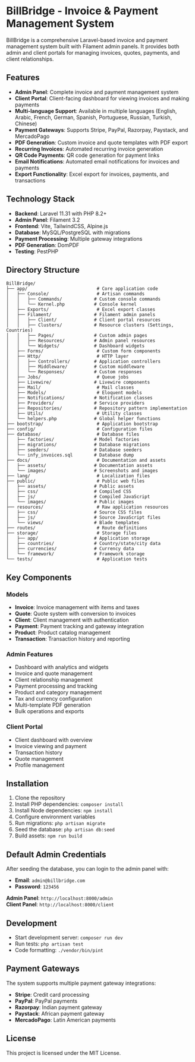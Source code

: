 # BillBridge - Invoice & Payment Management System

BillBridge is a comprehensive Laravel-based invoice and payment management system built with Filament admin panels. It provides both admin and client portals for managing invoices, quotes, payments, and client relationships.

## Features

- **Admin Panel**: Complete invoice and payment management system
- **Client Portal**: Client-facing dashboard for viewing invoices and making payments
- **Multi-language Support**: Available in multiple languages (English, Arabic, French, German, Spanish, Portuguese, Russian, Turkish, Chinese)
- **Payment Gateways**: Supports Stripe, PayPal, Razorpay, Paystack, and MercadoPago
- **PDF Generation**: Custom invoice and quote templates with PDF export
- **Recurring Invoices**: Automated recurring invoice generation
- **QR Code Payments**: QR code generation for payment links
- **Email Notifications**: Automated email notifications for invoices and payments
- **Export Functionality**: Excel export for invoices, payments, and transactions

## Technology Stack

- **Backend**: Laravel 11.31 with PHP 8.2+
- **Admin Panel**: Filament 3.2
- **Frontend**: Vite, TailwindCSS, Alpine.js
- **Database**: MySQL/PostgreSQL with migrations
- **Payment Processing**: Multiple gateway integrations
- **PDF Generation**: DomPDF
- **Testing**: PestPHP

## Directory Structure

```
BillBridge/
├── app/                          # Core application code
│   ├── Console/                  # Artisan commands
│   │   ├── Commands/            # Custom console commands
│   │   └── Kernel.php           # Console kernel
│   ├── Exports/                  # Excel export classes
│   ├── Filament/                # Filament admin panels
│   │   ├── Client/              # Client portal resources
│   │   ├── Clusters/            # Resource clusters (Settings, Countries)
│   │   ├── Pages/               # Custom admin pages
│   │   ├── Resources/           # Admin panel resources
│   │   └── Widgets/             # Dashboard widgets
│   ├── Forms/                    # Custom form components
│   ├── Http/                     # HTTP layer
│   │   ├── Controllers/         # Application controllers
│   │   ├── Middleware/          # Custom middleware
│   │   └── Responses/           # Custom responses
│   ├── Jobs/                     # Queue jobs
│   ├── Livewire/                # Livewire components
│   ├── Mail/                     # Mail classes
│   ├── Models/                   # Eloquent models
│   ├── Notifications/           # Notification classes
│   ├── Providers/               # Service providers
│   ├── Repositories/            # Repository pattern implementation
│   ├── Utils/                    # Utility classes
│   └── helpers.php              # Global helper functions
├── bootstrap/                    # Application bootstrap
├── config/                       # Configuration files
├── database/                     # Database files
│   ├── factories/               # Model factories
│   ├── migrations/              # Database migrations
│   ├── seeders/                 # Database seeders
│   └── infy_invoices.sql        # Database dump
├── docs/                         # Documentation and assets
│   ├── assets/                  # Documentation assets
│   └── images/                  # Screenshots and images
├── lang/                         # Localization files
├── public/                       # Public web files
│   ├── assets/                  # Public assets
│   ├── css/                     # Compiled CSS
│   ├── js/                      # Compiled JavaScript
│   └── images/                  # Public images
├── resources/                    # Raw application resources
│   ├── css/                     # Source CSS files
│   ├── js/                      # Source JavaScript files
│   └── views/                   # Blade templates
├── routes/                       # Route definitions
├── storage/                      # Storage files
│   ├── app/                     # Application storage
│   ├── countries/               # Country/state/city data
│   ├── currencies/              # Currency data
│   └── framework/               # Framework storage
└── tests/                        # Application tests
```

## Key Components

### Models
- **Invoice**: Invoice management with items and taxes
- **Quote**: Quote system with conversion to invoices
- **Client**: Client management with authentication
- **Payment**: Payment tracking and gateway integration
- **Product**: Product catalog management
- **Transaction**: Transaction history and reporting

### Admin Features
- Dashboard with analytics and widgets
- Invoice and quote management
- Client relationship management
- Payment processing and tracking
- Product and category management
- Tax and currency configuration
- Multi-template PDF generation
- Bulk operations and exports

### Client Portal
- Client dashboard with overview
- Invoice viewing and payment
- Transaction history
- Quote management
- Profile management

## Installation

1. Clone the repository
2. Install PHP dependencies: `composer install`
3. Install Node dependencies: `npm install`
4. Configure environment variables
5. Run migrations: `php artisan migrate`
6. Seed the database: `php artisan db:seed`
7. Build assets: `npm run build`

## Default Admin Credentials

After seeding the database, you can login to the admin panel with:

- **Email**: `admin@billbridge.com`
- **Password**: `123456`

**Admin Panel**: `http://localhost:8000/admin`  
**Client Panel**: `http://localhost:8000/client`

## Development

- Start development server: `composer run dev`
- Run tests: `php artisan test`
- Code formatting: `./vendor/bin/pint`

## Payment Gateways

The system supports multiple payment gateway integrations:
- **Stripe**: Credit card processing
- **PayPal**: PayPal payments
- **Razorpay**: Indian payment gateway
- **Paystack**: African payment gateway
- **MercadoPago**: Latin American payments

## License

This project is licensed under the MIT License.
